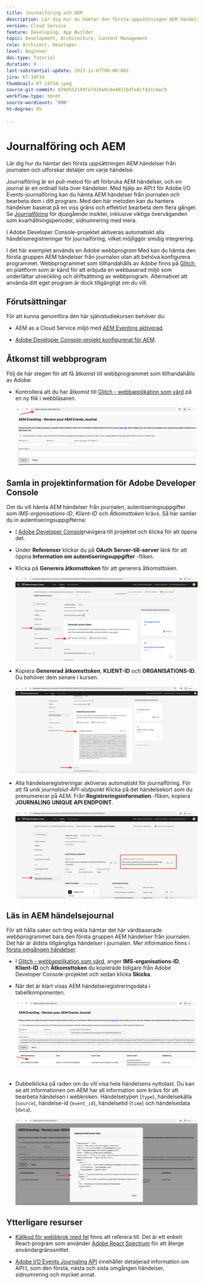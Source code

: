```yaml
---
title: Journalföring och AEM
description: Lär dig hur du hämtar den första uppsättningen AEM händelser från journalen och utforskar detaljer om varje händelse.
version: Cloud Service
feature: Developing, App Builder
topic: Development, Architecture, Content Management
role: Architect, Developer
level: Beginner
doc-type: Tutorial
duration: 0
last-substantial-update: 2023-12-07T00:00:00Z
jira: KT-14734
thumbnail: KT-14734.jpeg
source-git-commit: 839d552199fe7d10a0cde4011bdfe8cf42cc8ec9
workflow-type: tm+mt
source-wordcount: '600'
ht-degree: 0%

---
```



# Journalföring och AEM

Lär dig hur du hämtar den första uppsättningen AEM händelser från journalen och utforskar detaljer om varje händelse.

Journalföring är en pull-metod för att förbruka AEM händelser, och en journal är en ordnad lista över händelser. Med hjälp av API:t för Adobe I/O Events-journalföring kan du hämta AEM händelser från journalen och bearbeta dem i ditt program. Med den här metoden kan du hantera händelser baserat på en viss gräns och effektivt bearbeta dem flera gånger. Se [Journalföring](https://developer.adobe.com/events/docs/guides/journaling_intro/) för djupgående insikter, inklusive viktiga överväganden som kvarhållningsperioder, sidnumrering med mera.

I Adobe Developer Console-projektet aktiveras automatiskt alla händelseregistreringar för journalföring, vilket möjliggör smidig integrering.

I det här exemplet används en Adobe _webbprogram_ Med kan du hämta den första gruppen AEM händelser från journalen utan att behöva konfigurera programmet. Webbprogrammet som tillhandahålls av Adobe finns på [Glitch](https://glitch.com/), en plattform som är känd för att erbjuda en webbaserad miljö som underlättar utveckling och driftsättning av webbprogram. Alternativet att använda ditt eget program är dock tillgängligt om du vill.

## Förutsättningar

För att kunna genomföra den här självstudiekursen behöver du:

- AEM as a Cloud Service miljö med [AEM Eventing aktiverad](https://developer.adobe.com/experience-cloud/experience-manager-apis/guides/events/#enable-aem-events-on-your-aem-cloud-service-environment).

- [Adobe Developer Console-projekt konfigurerat för AEM](https://developer.adobe.com/experience-cloud/experience-manager-apis/guides/events/#how-to-subscribe-to-aem-events-in-the-adobe-developer-console).

## Åtkomst till webbprogram

Följ de här stegen för att få åtkomst till webbprogrammet som tillhandahålls av Adobe:

- Kontrollera att du har åtkomst till [Glitch - webbapplikation som värd](https://indigo-speckle-antler.glitch.me/) på en ny flik i webbläsaren.

  ![Glitch - webbapplikation som värd](../assets/examples/journaling/glitch-hosted-web-application.png)

## Samla in projektinformation för Adobe Developer Console

Om du vill hämta AEM händelser från journalen, autentiseringsuppgifter som _IMS-organisations-ID_, _Klient-ID_ och _Åtkomsttoken_ krävs. Så här samlar du in autentiseringsuppgifterna:

- I [Adobe Developer Console](https://developer.adobe.com)navigera till projektet och klicka för att öppna det.

- Under **Referenser** klickar du på **OAuth Server-till-server** länk för att öppna **Information om autentiseringsuppgifter** -fliken.

- Klicka på **Generera åtkomsttoken** för att generera åtkomsttoken.

  ![Adobe Developer Console Project Generera åtkomsttoken](../assets/examples/journaling/adobe-developer-console-project-generate-access-token.png)

- Kopiera **Genererad åtkomsttoken**, **KLIENT-ID** och **ORGANISATIONS-ID**. Du behöver dem senare i kursen.

  ![Kopiera autentiseringsuppgifter för Adobe Developer Console-projekt](../assets/examples/journaling/adobe-developer-console-project-copy-credentials.png)

- Alla händelseregistreringar aktiveras automatiskt för journalföring. För att få _unik journalslut-API-slutpunkt_ Klicka på det händelsekort som du prenumererar på AEM. Från **Registreringsinformation** -fliken, kopiera **JOURNALING UNIQUE API ENDPOINT**.

  ![Adobe Developer Console Project Events-kort](../assets/examples/journaling/adobe-developer-console-project-events-card.png)

## Läs in AEM händelsejournal

För att hålla saker och ting enkla hämtar det här värdbaserade webbprogrammet bara den första gruppen AEM händelser från journalen. Det här är äldsta tillgängliga händelser i journalen. Mer information finns i [första omgången händelser](https://developer.adobe.com/events/docs/guides/api/journaling_api/#fetching-your-first-batch-of-events-from-the-journal).

- I [Glitch - webbapplikation som värd](https://indigo-speckle-antler.glitch.me/), anger **IMS-organisations-ID**, **Klient-ID** och **Åtkomsttoken** du kopierade tidigare från Adobe Developer Console-projektet och sedan klicka **Skicka**.

- När det är klart visas AEM händelseregistreringsdata i tabellkomponenten.

  ![AEM händelseregistreringsdata](../assets/examples/journaling/load-journal.png)

- Dubbelklicka på raden om du vill visa hela händelsens nyttolast. Du kan se att informationen om AEM har all information som krävs för att bearbeta händelsen i webkroken. Händelsetypen (`type`), händelsekälla (`source`), händelse-id (`event_id`), händelsetid (`time`) och händelsedata (`data`).

  ![Slutför AEM](../assets/examples/journaling/complete-journal-data.png)

## Ytterligare resurser

- [Källkod för webbkrok med fel](https://glitch.com/edit/#!/indigo-speckle-antler) finns att referera till. Det är ett enkelt React-program som använder [Adobe React Spectrum](https://react-spectrum.adobe.com/react-spectrum/index.html) för att återge användargränssnittet.

- [Adobe I/O Events Journaling API](https://developer.adobe.com/events/docs/guides/api/journaling_api/) innehåller detaljerad information om API:t, som den första, nästa och sista omgången händelser, sidnumrering och mycket annat.
